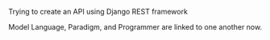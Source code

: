 Trying to create an API using Django REST framework

Model Language, Paradigm, and Programmer are linked to one another now.

